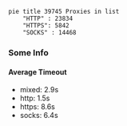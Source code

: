 
```mermaid
pie title 39745 Proxies in list
    "HTTP" : 23834
    "HTTPS": 5842
    "SOCKS" : 14468
```

### Some Info
#### Average Timeout

- mixed: 2.9s
- http: 1.5s
- https: 8.6s
- socks: 6.4s